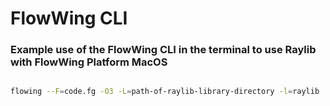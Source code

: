 
# FlowWing CLI



### Example use of the FlowWing CLI in the terminal to use Raylib with FlowWing Platform MacOS

```bash

flowing --F=code.fg -O3 -L=path-of-raylib-library-directory -l=raylib  -framework=CoreFoundation -framework=CoreGraphics -framework=Cocoa -framework=IOKit -framework=CoreVideo 

```